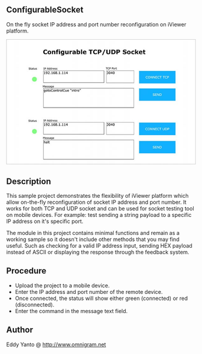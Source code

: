 ## ConfigurableSocket
On the fly socket IP address and port number reconfiguration on iViewer platform.

![ConfigurableSocket UI](screenshot.jpg "ConfigurableSocket UI")

## Description
This sample project demonstrates the flexibility of iViewer platform which allow on-the-fly reconfiguration of socket IP address and port number. It works for both TCP and UDP socket and can be used for socket testing tool on mobile devices. For example: test sending a string payload to a specific IP address on it's specific port.

The module in this project contains minimal functions and remain as a working sample so it doesn't include other methods that you may find useful. Such as checking for a valid IP address input, sending HEX payload instead of ASCII or displaying the response through the feedback system.

## Procedure
- Upload the project to a mobile device.
- Enter the IP address and port number of the remote device.
- Once connected, the status will show either green (connected) or red (disconnected).
- Enter the command in the message text field.

## Author
Eddy Yanto @ http://www.omnigram.net